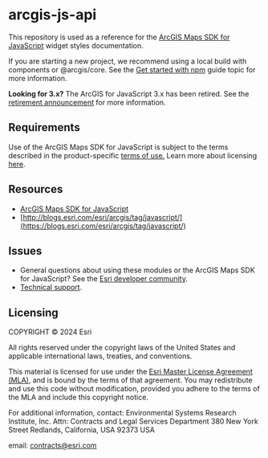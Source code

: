 # arcgis-js-api

This repository is used as a reference for the [ArcGIS Maps SDK for JavaScript](https://developers.arcgis.com/javascript/) widget styles documentation.

If you are starting a new project, we recommend using a local build with components or @arcgis/core. See the [Get started with npm](https://developers.arcgis.com/javascript/latest/get-started-npm/) guide topic for more information.

**Looking for 3.x?** The ArcGIS for JavaScript 3.x has been retired. See the [retirement announcement](https://www.esri.com/arcgis-blog/products/js-api-arcgis/developers/arcgis-api-for-javascript-version-3-x-retirement/) for more information.

## Requirements

Use of the ArcGIS Maps SDK for JavaScript is subject to the terms described in the product-specific [terms of use.](https://www.esri.com/en-us/legal/terms/product-specific-scope-of-use) Learn more about licensing [here](https://developers.arcgis.com/javascript/latest/licensing/).

## Resources

- [ArcGIS Maps SDK for JavaScript](https://developers.arcgis.com/javascript/)
- [http://blogs.esri.com/esri/arcgis/tag/javascript/](https://blogs.esri.com/esri/arcgis/tag/javascript/)

## Issues

- General questions about using these modules or the ArcGIS Maps SDK for JavaScript? See the [Esri developer community](https://community.esri.com/t5/arcgis-api-for-javascript/ct-p/arcgis-api-for-javascript).
- [Technical support](https://support.esri.com/).

## Licensing

COPYRIGHT © 2024 Esri

All rights reserved under the copyright laws of the United States
and applicable international laws, treaties, and conventions.

This material is licensed for use under the [Esri Master License
Agreement (MLA)](https://www.esri.com/content/dam/esrisites/en-us/media/legal/ma-full/ma-full.pdf), and is bound by the terms of that agreement.
You may redistribute and use this code without modification,
provided you adhere to the terms of the MLA and include this
copyright notice.

For additional information, contact:
Environmental Systems Research Institute, Inc.
Attn: Contracts and Legal Services Department
380 New York Street
Redlands, California, USA 92373
USA

email: contracts@esri.com
